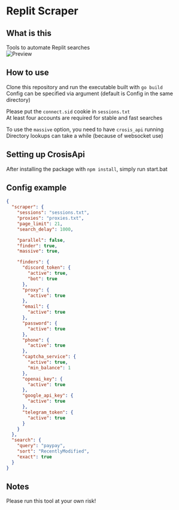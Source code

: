 # Replit Scraper
## What is this
Tools to automate Replit searches  
![Preview](https://img001.prntscr.com/file/img001/QM9k2ABpRF6F2NkAvcEAlg.png)

## How to use
Clone this repository and run the executable built with `go build`  
Config can be specified via argument (default is Config in the same directory)

Please put the `connect.sid` cookie in `sessions.txt`  
At least four accounts are required for stable and fast searches

To use the `massive` option, you need to have `crosis_api` running  
Directory lookups can take a while (because of websocket use)

## Setting up CrosisApi
After installing the package with `npm install`, simply run start.bat

## Config example
```json
{
  "scraper": {
    "sessions": "sessions.txt",
    "proxies": "proxies.txt",
    "page_limit": 21,
    "search_delay": 1000,

    "parallel": false,
    "finder": true,
    "massive": true,

    "finders": {
      "discord_token": {
        "active": true,
        "bot": true
      },
      "proxy": {
        "active": true
      },
      "email": {
        "active": true
      },
      "password": {
        "active": true
      },
      "phone": {
        "active": true
      },
      "captcha_service": {
        "active": true,
        "min_balance": 1
      },
      "openai_key": {
        "active": true
      },
      "google_api_key": {
        "active": true
      },
      "telegram_token": {
        "active": true
      }
    }
  },
  "search": {
    "query": "paypay",
    "sort": "RecentlyModified",
    "exact": true
  }
}
```

## Notes
Please run this tool at your own risk!
